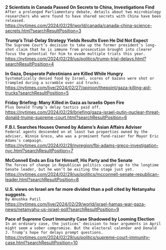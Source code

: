 **2 Scientists in Canada Passed On Secrets to China, Investigations Find**\
`After a prolonged Parliamentary debate, details about two microbiology researchers who were found to have shared secrets with China have been released.`\
https://nytimes.com/2024/02/29/world/canada/canada-china-science-secrets.html?searchResultPosition=3

**Trump’s Trial-Delay Strategy Yields Results Even He Did Not Expect**\
`The Supreme Court’s decision to take up the former president’s long-shot claim that he is immune from prosecution brought into clearer focus the potential for him to evade multiple trials this year.`\
https://nytimes.com/2024/02/29/us/politics/trump-trial-delays.html?searchResultPosition=4

**In Gaza, Desperate Palestinians are Killed While Hungry**\
`Systematically denied food by Israel, scores of Gazans were shot or trampled during a scramble over aid trucks.`\
https://nytimes.com/live/2024/02/27/opinion/thepoint/gaza-killing-aid-trucks?searchResultPosition=5

**Friday Briefing: Many Killed in Gaza as Israelis Open Fire**\
`Plus Donald Trump’s delay tactics paid off.`\
https://nytimes.com/2024/02/29/briefing/gaza-israel-putin-nuclear-threat-donald-trump-supreme-court.html?searchResultPosition=6

**F.B.I. Searches Houses Owned by Adams’s Asian Affairs Adviser**\
`Federal agents descended on at least two properties owned by the adviser, Winnie Greco, who was a prominent fund-raiser for Mayor Eric Adams’s campaign.`\
https://nytimes.com/2024/02/29/nyregion/fbi-adams-greco-investigation-nyc.html?searchResultPosition=7

**McConnell Ends an Era for Himself, His Party and the Senate**\
`The forces of change in Republican politics caught up to the longtime Senate leader, but he won’t be exiting the stage just yet.`\
https://nytimes.com/2024/02/29/us/politics/mcconnell-senate-republican-leader.html?searchResultPosition=8

**U.S. views on Israel are far more divided than a poll cited by Netanyahu suggests.**\
`By Anushka Patil`\
https://nytimes.com/live/2024/02/29/world/israel-hamas-war-gaza-news/netanyahu-us-israel-poll?searchResultPosition=9

**Pace of Supreme Court Immunity Case Shadowed by Looming Election**\
`In an ordinary case, the justices’ decision to hear arguments in April might seem a sober compromise. But the electoral calendar and Donald J. Trump’s hope for delays prompt questions.`\
https://nytimes.com/2024/02/29/us/politics/supreme-court-immunity-case.html?searchResultPosition=10

